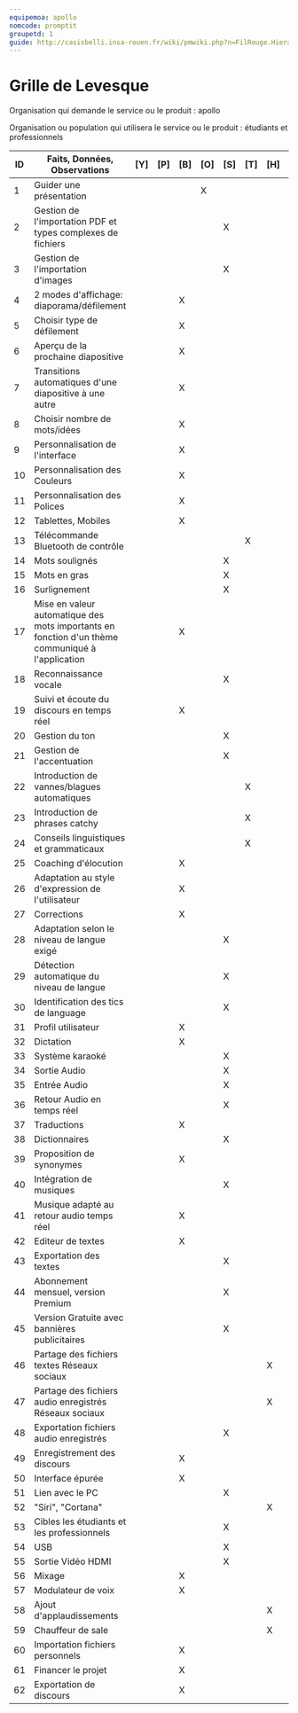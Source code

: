 ```yaml
---
equipemoa: apollo
nomcode: promptit
groupetd: 1
guide: http://casisbelli.insa-rouen.fr/wiki/pmwiki.php?n=FilRouge.HierachiserBesoins
---
```


# Grille de Levesque

Organisation qui demande le service ou le produit : apollo

Organisation ou population qui utilisera le service ou le produit : étudiants et professionnels

| ID | Faits, Données, Observations | [Y] | [P] | [B] | [O] | [S] | [T] | [H] | [R] |
|----|------------------------------|----------|----------|--------|-------------|----------|----------|-----------|------------|
|1| Guider une présentation                                                                             | | | |X| | | | |
|2|	Gestion de l'importation PDF et types complexes de fichiers                                         | | | | |X| | |60|
|3|	Gestion de l'importation d'images                                                                   |	|	| | |X| | |60|
|4|	2 modes d'affichage: diaporama/défilement                                                           |	|	|X| |	| | |5|
|5|	Choisir type de défilement                                                                          | | |X| |	| | |9|
|6|	Aperçu de la prochaine diapositive            	                                                    | | |X| |	| | |9|
|7|	Transitions automatiques d'une diapositive à une autre                                              | | |X| | | | |9|				
|8| Choisir nombre de mots/idées	                                                                      | | |X| |	| | |9|
|9|	Personnalisation de l'interface                                                                     | | |X| | | | |1|					
|10|	Personnalisation des Couleurs                                                                     | | |X| | | | |9|	
|11|	Personnalisation des Polices	                                                                    | | |X| |	| | |9|
|12|  Tablettes, Mobiles	                                                                              | | |X| | | | |1|
|13|	Télécommande Bluetooth de contrôle                                                               	| | |	| |	|X| |12|
|14|	Mots soulignés	                                                                                  | | | | |X| | |17|
|15|	Mots en gras                                                                                     	| | |	| |X| | |17|
|16|	Surlignement                                                                                      | | | | |X| | |17|			
|17|	Mise en valeur automatique des mots importants en fonction d'un thème communiqué à l'application  | | |X| | | | |9 |	
|18|	Reconnaissance vocale                                                                             | | | | |X| | |32|				
|19|	Suivi et écoute du discours en temps réel                                                         | | |X| | | | |1|		
|20|	Gestion du ton	                                                                                  | | |	| |X| | |25|	
|21|	Gestion de l'accentuation                                                                         | | |	| |X| | |25|	
|22|	Introduction de vannes/blagues automatiques	                                                      | | | | |	|X| |42|
|23|	Introduction de phrases catchy	                                                                  | | |	| |	|X| |42|
|24|	Conseils linguistiques et grammaticaux		                                                        | | |	| | |X| |25|
|25|	Coaching d'élocution                                                                             	| | |X| | | | |31|			
|26|	Adaptation au style d'expression de l'utilisateur                                               	| | |X| |	| | |31|
|27|	Corrections	                                                                                      | | |X| |	| | |42|						
|28|	Adaptation selon le niveau de langue exigé	                                                      | | |	| |X| | |26|
|29|	Détection automatique du niveau de langue	                                                        | | | | |X| | |26|		
|30|	Identification des tics de language                                                              	| | |	| |X| | |26|					
|31|	Profil utilisateur                                                                               	| | |X| | | | |1|
|32|	Dictation                                                                                         | | |X| |	| | |42|
|33|	Système karaoké                                                                                   | | | | |X| | |9/17 |				
|34|	Sortie Audio                                                                                      | | | | |X| | | 19 |				
|35|	Entrée Audio                                                                                      | | | | |X| | |49 |				
|36|	Retour Audio en temps réel                                                                        | | | | |X| | |19 |	
|37|	Traductions                                                                                       | | |X| | | | |42|						
|38|	Dictionnaires                                                                                    	| | |	| |X| | |27/37|
|39|	Proposition de synonymes	                                                                        | | |X| | | | |42|
|40|	Intégration de musiques		                                                                        | | | | |X| | |60|
|41|	Musique adapté au retour audio temps réel		                                                      | | |X| |	| | |40|
|42|	Editeur de textes                                                                               	| | |X| | | | |1|
|43|	Exportation des textes	                                                                          | | | | |X| | |62|
|44|	Abonnement mensuel, version Premium                                                             	| | | | |X| | |61|
|45|	Version Gratuite avec bannières publicitaires                                                   	| | | | |X| | |61|
|46|	Partage des fichiers textes Réseaux sociaux		                                                    | | | | |	| |X| |
|47|	Partage des fichiers audio enregistrés Réseaux sociaux	                                          | | |	| |	| |X| |					
|48|	Exportation fichiers audio enregistrés		                                                        | | |	| |X| | |49|	
|49|	Enregistrement des discours			                                                                  | | |X| | | | |62|					
|50|	Interface épurée			                                                                           	| | |X| | | | |1|					
|51|	Lien avec le PC		                                                                                | | |	| |X| | |48/43|				
|52|	"Siri", "Cortana"	                                                                                | | |	| |	| |X| |						
|53|	Cibles les étudiants et les professionnels	                                                      | | | | |X| | |61|					
|54|	USB		                                                                                            | | |	| |X| | |51|				
|55|	Sortie Vidéo HDMI	                                                                               	| | |	| |X| | |34|		
|56|	Mixage	                                                                                          | | |X| | | | |1|				
|57|	Modulateur de voix	                                                                              | | |X| |	| | |34|	
|58|	Ajout d'applaudissements	                                                                        | | |	| | | |X|  |	
|59|	Chauffeur de sale	                                                                                | | |	| |	| |X|  |					
|60|	Importation fichiers personnels                                                                   | | |X| | | | | 1| 
|61|	Financer le projet                                                                                | | |X| | | | | 1| 
|62|	Exportation de discours                                                                           | | |X| | | | | 1| 


